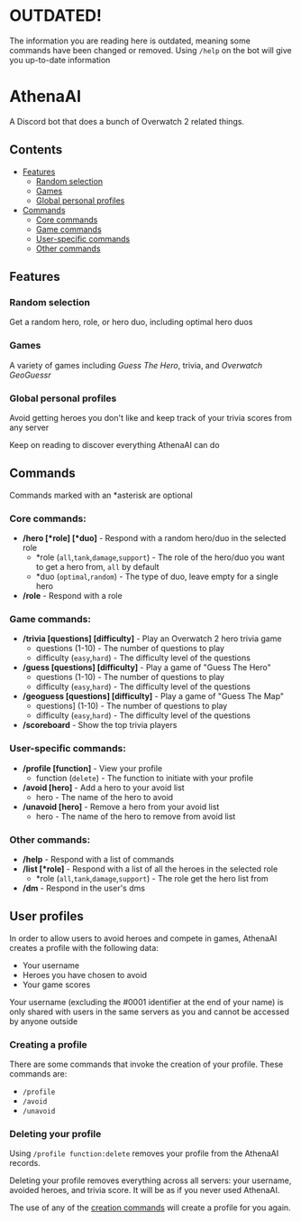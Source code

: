 # OUTDATED!
The information you are reading here is outdated, meaning some commands have been changed or removed. Using `/help` on the bot will give you up-to-date information
# AthenaAI
A Discord bot that does a bunch of Overwatch 2 related things.
## Contents
- [Features](#features)
  - [Random selection](#random-selection)
  - [Games](#games)
  - [Global personal profiles](#global-personal-profiles)
- [Commands](#commands)
  - [Core commands](#core-commands)
  - [Game commands](#game-commands)
  - [User-specific commands](#user-specific-commands)
  - [Other commands](#other-commands)

## Features
### Random selection
Get a random hero, role, or hero duo, including optimal hero duos
### Games
A variety of games including _Guess The Hero_, trivia, and _Overwatch GeoGuessr_
### Global personal profiles
Avoid getting heroes you don't like and keep track of your trivia scores from any server

Keep on reading to discover everything AthenaAI can do

## Commands
Commands marked with an \*asterisk are optional
### Core commands:
- **/hero \[\*role] \[\*duo]** - Respond with a random hero/duo in the selected role
  - \*role (`all`,`tank`,`damage`,`support`) - The role of the hero/duo you want to get a hero from, `all` by default
  - \*duo (`optimal`,`random`) - The type of duo, leave empty for a single hero
- **/role** - Respond with a role
### Game commands:
- **/trivia \[questions] \[difficulty]** - Play an Overwatch 2 hero trivia game
  - questions (1-10) - The number of questions to play
  - difficulty (`easy`,`hard`) - The difficulty level of the questions
- **/guess \[questions] \[difficulty]** - Play a game of "Guess The Hero"
  - questions (1-10) - The number of questions to play
  - difficulty (`easy`,`hard`) - The difficulty level of the questions
- **/geoguess \[questions] \[difficulty]** - Play a game of "Guess The Map"
  - questions] (1-10) - The number of questions to play
  - difficulty (`easy`,`hard`) - The difficulty level of the questions
- **/scoreboard** - Show the top trivia players
### User-specific commands:
- **/profile \[function]** - View your profile
  - function (`delete`) - The function to initiate with your profile
- **/avoid \[hero]** - Add a hero to your avoid list
  -  hero - The name of the hero to avoid
- **/unavoid \[hero]** - Remove a hero from your avoid list
  - hero - The name of the hero to remove from avoid list
### Other commands:
- **/help** - Respond with a list of commands
- **/list \[\*role]** - Respond with a list of all the heroes in the selected role
  - \*role (`all`,`tank`,`damage`,`support`) - The role get the hero list from
- **/dm** - Respond in the user's dms

## User profiles
In order to allow users to avoid heroes and compete in games, AthenaAI creates a profile with the following data:
- Your username
- Heroes you have chosen to avoid
- Your game scores

Your username (excluding the \#0001 identifier at the end of your name) is only shared with users in the same servers as you and cannot be accessed by anyone outside
### Creating a profile
There are some commands that invoke the creation of your profile. These commands are:
- `/profile`
- `/avoid`
- `/unavoid`
### Deleting your profile
Using `/profile function:delete` removes your profile from the AthenaAI records.

Deleting your profile removes everything across all servers: your username, avoided heroes, and trivia score. It will be as if you never used AthenaAI.

The use of any of the [creation commands](#creating-a-profile) will create a profile for you again.

